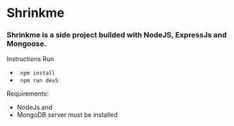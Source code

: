 # Shrinkme

### Shrinkme is a side project builded with NodeJS, ExpressJs and Mongoose.

Instructions
Run

- ` npm install`
- ` npm run devS`

Requirements:

- NodeJs and
- MongoDB server must be installed

